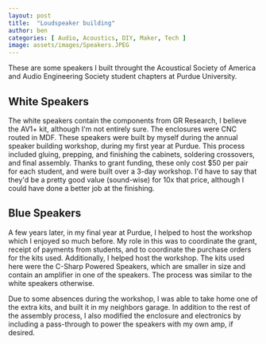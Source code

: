 ```yaml
---
layout: post
title:  "Loudspeaker building"
author: ben
categories: [ Audio, Acoustics, DIY, Maker, Tech ]
image: assets/images/Speakers.JPEG
---
```


These are some speakers I built throught the Acoustical Society of America and Audio Engineering Society student chapters at Purdue University. 


## White Speakers

The white speakers contain the components from GR Research, I believe the AV1+ kit, although I'm not entirely sure. The enclosures were CNC routed in MDF. These speakers were built by myself during the annual speaker building workshop, during my first year at Purdue. This process included gluing, prepping, and finishing the cabinets, soldering crossovers, and final assembly. Thanks to grant funding, these only cost $50 per pair for each student, and were built over a 3-day workshop. I'd have to say that they'd be a pretty good value (sound-wise) for 10x that price, although I could have done a better job at the finishing.

## Blue Speakers

A few years later, in my final year at Purdue, I helped to host the workshop which I enjoyed so much before. My role in this was to coordinate the grant, receipt of payments from students, and to coordinate the purchase orders for the kits used. Additionally, I helped host the workshop. The kits used here were the C-Sharp Powered Speakers, which are smaller in size and contain an amplifier in one of the speakers. The process was similar to the white speakers otherwise.

Due to some absences during the workshop, I was able to take home one of the extra kits, and built it in my neighbors garage. In addition to the rest of the assembly process, I also modified the enclosure and electronics by including a pass-through to power the speakers with my own amp, if desired.